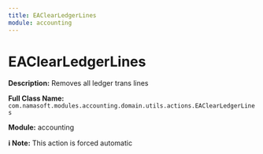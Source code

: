 ```yaml
---
title: EAClearLedgerLines
module: accounting
---
```


# EAClearLedgerLines

**Description:** Removes all ledger trans lines

**Full Class Name:** `com.namasoft.modules.accounting.domain.utils.actions.EAClearLedgerLines`

**Module:** accounting

**ℹ️ Note:** This action is forced automatic

